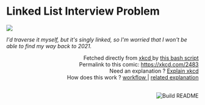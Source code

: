 # <b>Linked List Interview Problem</b>

[![](https://imgs.xkcd.com/comics/linked_list_interview_problem.png)](https://xkcd.com/2483)

<i>I&#39;d traverse it myself, but it&#39;s singly linked, so I&#39;m worried that I won&#39;t be able to find my way back to 2021.</i>

<div align="right">
  Fetched directly from
  <a href="https://xkcd.com">
    xkcd
  </a>
  by
  <a href="https://github.com/Vanille-N/Vanille-N/blob/master/fetch">
    this bash script
  </a>
</div>
<div align="right">
  Permalink to this comic:
  <a href="https://xkcd.com/2483">
    https://xkcd.com/2483
  </a>
</div>
<div align="right">
  Need an explanation ?
  <a href="https://www.explainxkcd.com/wiki/index.php/2483">
    Explain xkcd
  </a>
</div>
<div align="right">
  How does this work ?
  <a href="https://github.com/Vanille-N/Vanille-N/blob/master/.github/workflows/build.yml">
    workflow
  </a>
  |
  <a href="https://simonwillison.net/2020/Jul/10/self-updating-profile-readme/">
    related explanation
  </a>
</div><br>

<a href="https://github.com/Vanille-N/Vanille-N/actions"><img src="https://github.com/Vanille-N/Vanille-N/workflows/Build%20README/badge.svg" align="right" alt="Build README"></a>
